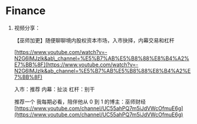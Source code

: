 # Finance

1. 视频分享：

   【巫师加更】随便聊聊境内股权资本市场，入市抉择，内幕交易和杠杆

   [https://www.youtube.com/watch?v=-N2G6lMJzlk&ab\_channel=%E5%B7%AB%E5%B8%88%E8%B4%A2%E7%BB%8F](https://www.youtube.com/watch?v=-N2G6lMJzlk&ab_channel=%E5%B7%AB%E5%B8%88%E8%B4%A2%E7%BB%8F)

   入市：推荐 内幕：扯淡 杠杆：别干

   推荐一个 我每期必看，陪伴他从 0 到 1 的博主：巫师财经 [https://www.youtube.com/channel/UC55ahPQ7m5iJdVWcOfmuE6g](https://www.youtube.com/channel/UC55ahPQ7m5iJdVWcOfmuE6g)

